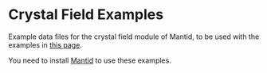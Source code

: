 # Crystal Field Examples

Example data files for the crystal field module of Mantid, to be used with the examples in [this page](http://www.mantidproject.org/Crystal_Field_Examples).

You need to install [Mantid](http://www.mantidproject.org) to use these examples.
